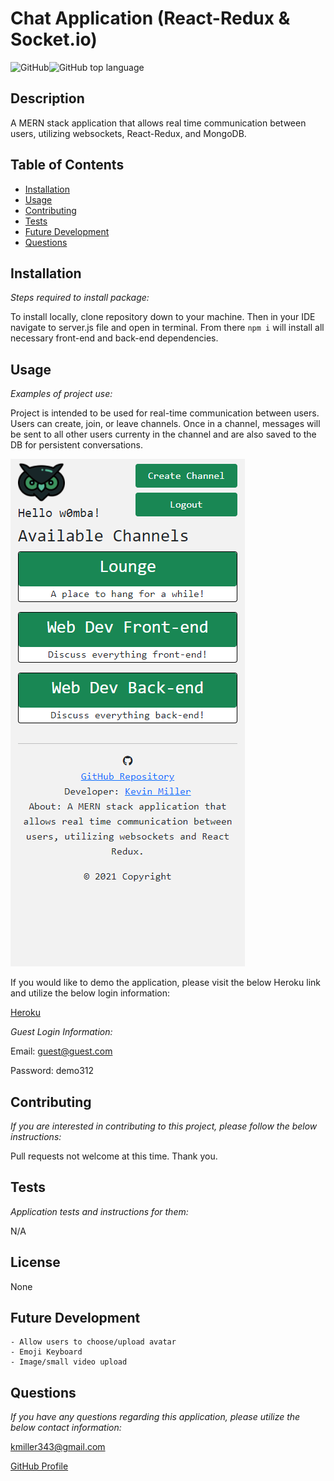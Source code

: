   # Chat Application (React-Redux & Socket.io)

  ![GitHub](https://img.shields.io/github/license/k1te-m/Chat-Application)![GitHub top language](https://img.shields.io/github/languages/top/k1te-m/Chat-Application)

  ## Description
  A MERN stack application that allows real time communication between users, utilizing websockets, React-Redux, and MongoDB.

  ## Table of Contents
  * [Installation](#installation)
  * [Usage](#usage)
  * [Contributing](#contributing)
  * [Tests](#tests)
  * [Future Development](#future-development)
  * [Questions](#questions)

  ## Installation 
    
  *Steps required to install package:* 
    
  To install locally, clone repository down to your machine. Then in your IDE navigate to server.js file and open in terminal. From there `npm i` will install all necessary front-end and back-end dependencies. 

  ## Usage

  *Examples of project use:*

  Project is intended to be used for real-time communication between users. Users can create, join, or leave channels. Once in a channel, messages will be sent to all other users currenty in the channel and are also saved to the DB for persistent conversations. 
  
  ![](demoScreenShot.png)
  
  If you would like to demo the application, please visit the below Heroku link and utilize the below login information:
  
  [Heroku](https://calm-springs-46357.herokuapp.com/)
  
  *Guest Login Information:*
  
  Email: guest@guest.com
  
  Password: demo312
  

  ## Contributing

  *If you are interested in contributing to this project, please follow the below instructions:*

  Pull requests not welcome at this time. Thank you.

  ## Tests

  *Application tests and instructions for them:*

  N/A

  ## License

  None
  
  ## Future Development
    - Allow users to choose/upload avatar
    - Emoji Keyboard
    - Image/small video upload
  

  ## Questions

  *If you have any questions regarding this application, please utilize the below contact information:*

  [kmiller343@gmail.com](mailto:kmiller343@gmail.com)
  
  [GitHub Profile](https://www.github.com/k1te-m)
  
